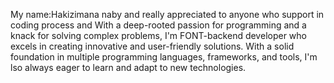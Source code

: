 My name:Hakizimana naby and really appreciated to anyone who support in coding process and 
With a deep-rooted passion for programming and a knack for solving complex problems, 
I'm  FONT-backend developer who excels in creating innovative and user-friendly solutions. 
With a solid foundation in multiple programming languages, frameworks, and tools, 
I'm lso always eager to learn and adapt to new technologies.
